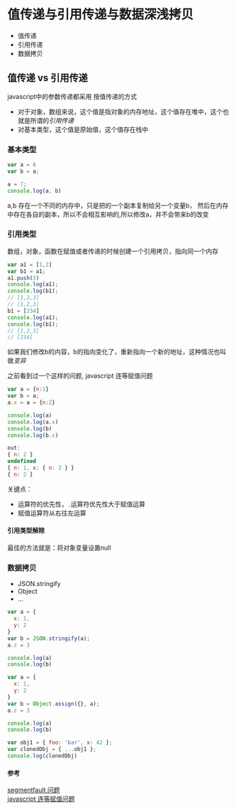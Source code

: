 # 值传递与引用传递与数据深浅拷贝

+ 值传递
+ 引用传递
+ 数据拷贝

## 值传递 vs 引用传递

javascript中的参数传递都采用 按值传递的方式

+ 对于对象，数组来说，这个值是指对象的内存地址，这个值存在堆中，这个也就是所谓的*引用传递*
+ 对基本类型，这个值是原始值，这个值存在栈中

### 基本类型

```js
var a = 6
var b = a;

a = 7;
console.log(a, b)
```

a,b 存在一个不同的内存中，只是把的一个副本复制给另一个变量b，
然后在内存中存在各自的副本，所以不会相互影响的,所以修改a，并不会带来b的改变

### 引用类型

数组，对象，函数在赋值或者传递的时候创建一个引用拷贝，指向同一个内存


```js
var a1 = [1,2]
var b1 = a1;
a1.push(3)
console.log(a1);
console.log(b1);
// [1,2,3]
// [1,2,3]
b1 = [234]
console.log(a1);
console.log(b1);
// [1,2,3]
// [234]
```

如果我们修改b的内容，b的指向变化了，重新指向一个新的地址，这种情况也叫做*变异*

之前看到过一个这样的问题, javascript 连等赋值问题

```js
var a = {n:1}
var b = a;
a.x = a = {n:2}

console.log(a)
console.log(a.x)
console.log(b)
console.log(b.x)

out:
{ n: 2 }
undefined
{ n: 1, x: { n: 2 } }
{ n: 2 }
```

关键点：

+ 运算符的优先性，`.`运算符优先性大于赋值运算
+ 赋值运算符从右往左运算

#### 引用类型解除

最佳的方法就是：将对象变量设置null

### 数据拷贝

+ JSON.stringify
+ Object
+ ...

```js
var a = {
  x: 1,
  y: 2
}
var b = JSON.stringify(a);
a.z = 3

console.log(a)
console.log(b)

```

```js
var a = {
  x: 1,
  y: 2
}
var b = Object.assign({}, a);
a.z = 3

console.log(a)
console.log(b)

```

```js
var obj1 = { foo: 'bar', x: 42 };
var clonedObj = { ...obj1 };
console.log(clonedObj)

```

#### 参考

[segmentfault 问题](https://segmentfault.com/q/1010000003023316?_ea=4756282)  
[javascript 连等赋值问题](https://segmentfault.com/q/1010000002637728)  
